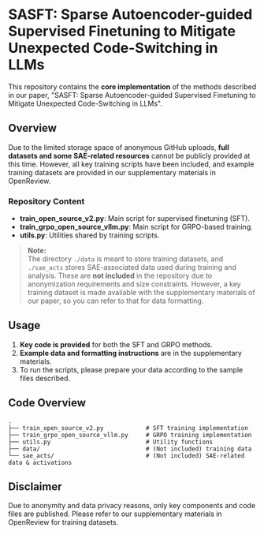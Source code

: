 # SASFT: Sparse Autoencoder-guided Supervised Finetuning to Mitigate Unexpected Code-Switching in LLMs

This repository contains the **core implementation** of the methods described in our paper, "SASFT: Sparse Autoencoder-guided Supervised Finetuning to Mitigate Unexpected Code-Switching in LLMs".

## Overview

Due to the limited storage space of anonymous GitHub uploads, **full datasets and some SAE-related resources** cannot be publicly provided at this time. However, all key training scripts have been included, and example training datasets are provided in our supplementary materials in OpenReview.

### Repository Content

- **train_open_source_v2.py**: Main script for supervised finetuning (SFT).
- **train_grpo_open_source_vllm.py**: Main script for GRPO-based training.
- **utils.py**: Utilities shared by training scripts.

> **Note:**  
> The directory `./data` is meant to store training datasets, and `./sae_acts` stores SAE-associated data used during training and analysis. These are **not included** in the repository due to anonymization requirements and size constraints. However, a key training dataset is made available with the supplementary materials of our paper, so you can refer to that for data formatting.

## Usage

1. **Key code is provided** for both the SFT and GRPO methods.
2. **Example data and formatting instructions** are in the supplementary materials.
3. To run the scripts, please prepare your data according to the sample files described.

## Code Overview

```
.
├── train_open_source_v2.py            # SFT training implementation
├── train_grpo_open_source_vllm.py     # GRPO training implementation
├── utils.py                           # Utility functions
├── data/                              # (Not included) training data
└── sae_acts/                          # (Not included) SAE-related data & activations
```

## Disclaimer

Due to anonymity and data privacy reasons, only key components and code files are published. Please refer to our supplementary materials in OpenReview for training datasets.
